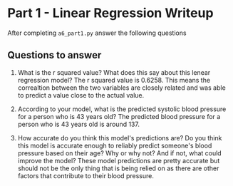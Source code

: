 # Part 1 - Linear Regression Writeup

After completing `a6_part1.py` answer the following questions

## Questions to answer

1. What is the r squared value?  What does this say about this lenear regression model?
The r squared value is 0.6258. This means the correaltion between the two variables are closely related and was able to predict a value close to the actual value.

2. According to your model, what is the predicted systolic blood pressure for a person who is 43 years old?
The predicted blood pressure for a person who is 43 years old is around 137.

3. How accurate do you think this model's predictions are?  Do you think this model is accurate enough to reliably predict someone's blood pressure based on their age?  Why or why not?  And if not, what could improve the model?
These model predictions are pretty accurate but should not be the only thing that is being relied on as there are other factors that contribute to their blood pressure.